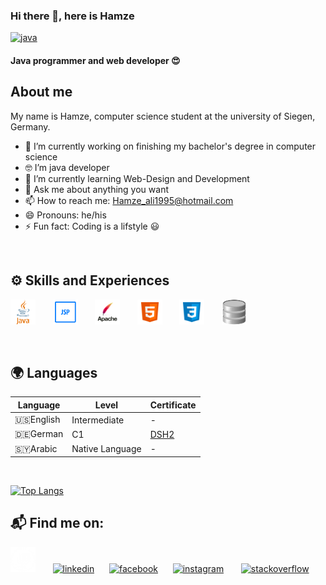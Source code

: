 
### Hi there 👋, here is Hamze

[<img src='https://media.giphy.com/media/xUA7bdpLxQhsSQdyog/giphy.gif' alt='java'>](https://github.com/hamzeali)

#### Java programmer and web developer :heart_eyes:
## About me
My name is Hamze, computer science student at the university of Siegen, Germany. 


- 🔭 I’m currently working on finishing my bachelor's degree in computer science
- :nerd_face: I’m java developer
- 🌱 I’m currently learning Web-Design and Development 
- 💬 Ask me about anything you want
- 📫 How to reach me: Hamze_ali1995@hotmail.com 
- 😄 Pronouns: he/his 
- ⚡ Fun fact: Coding is a lifstyle :smiley:

<br>

## :gear:  Skills and Experiences 

  [<img src='https://github.com/Hamzeali/Hamzeali/blob/main/git_images/java.png' alt='java' height='40'>](https://github.com/hamzeali) &nbsp; &nbsp; &nbsp;
  [<img src='https://github.com/Hamzeali/Hamzeali/blob/main/git_images/jsp.png' alt='jsp' height='40'>](https://github.com/hamzeali) &nbsp; &nbsp; &nbsp;
  [<img src='https://github.com/Hamzeali/Hamzeali/blob/main/git_images/apache.png' alt='apache' height='40'>](https://github.com/hamzeali) &nbsp; &nbsp; &nbsp;
  [<img src='https://github.com/Hamzeali/Hamzeali/blob/main/git_images/html.png' alt='html' height='40'>](https://github.com/hamzeali) &nbsp; &nbsp; &nbsp;
  [<img src='https://github.com/Hamzeali/Hamzeali/blob/main/git_images/css.png' alt='css' height='40'>](https://github.com/hamzeali) &nbsp; &nbsp; &nbsp;
  [<img src='https://github.com/Hamzeali/Hamzeali/blob/main/git_images/sqlite.png' alt='sqlite' height='40'>](https://github.com/hamzeali) 
  
  <br>
  
## :earth_africa: Languages

|Language          |Level                          |Certificate                         |
|------------------|-------------------------------|------------------------------------|
|🇺🇸English         |Intermediate                   |-                                   |
|🇩🇪German          |C1                             |[DSH2](https://www.dsh-germany.com/)|
|🇸🇾Arabic          |Native Language                |-                                   |

<br>

[![Top Langs](https://github-readme-stats.vercel.app/api/top-langs/?username=hamzeali)](https://github.com/anuraghazra/github-readme-stats)
 

## :mailbox_with_mail: Find me on:

[<img src='https://github.com/Hamzeali/hamzeali/blob/main/git_images/github-white.png' alt='github' height='40'>](https://github.com/hamzeali) &nbsp; &nbsp; &nbsp; [<img src='https://camo.githubusercontent.com/665dac6a71574988ad9e5cda9a9ce5fa664e4ae157b26e6178b2131a4f8fdf29/68747470733a2f2f7777772e6e696365706e672e636f6d2f706e672f66756c6c2f3931362d393136323736345f646f776e6c6f61642d69636f6e2d6c696e6b6564696e2d7376672d6570732d706e672d7073642d61692e706e67' alt='linkedin' height='40'>](https://www.linkedin.com/in/hamze-ali-65b000207/)&nbsp; &nbsp; &nbsp;  [<img src='https://camo.githubusercontent.com/c5af8c582fb2aea49d307b7e5708bd7d201efbcac10050299e7e925029d7c94c/68747470733a2f2f75706c6f61642e77696b696d656469612e6f72672f77696b6970656469612f636f6d6d6f6e732f632f63322f465f69636f6e2e737667' alt='facebook' height='40'>](https://www.facebook.com/troja)&nbsp; &nbsp; &nbsp;  [<img src='https://camo.githubusercontent.com/08223f7774c392785afa150e66ac5045f7c8969c4d4d2e7fdfeddd29f0ff447c/68747470733a2f2f63646e2e776f726c64766563746f726c6f676f2e636f6d2f6c6f676f732f696e7374616772616d2d323031362e737667' alt='instagram' height='40'>](https://www.instagram.com/hamzahali220/) &nbsp; &nbsp; &nbsp; [<img src='https://camo.githubusercontent.com/54b404409b6fe7e235adae660d5aacd44f40c465574dd82d76d5cb40b5106786/68747470733a2f2f63646e2e69636f6e73636f75742e636f6d2f69636f6e2f667265652f706e672d3235362f737461636b6f766572666c6f772d323735323036352d323238343838322e706e67' alt='stackoverflow' height='40'>](https://stackoverflow.com/users/6009908/h-ali)
